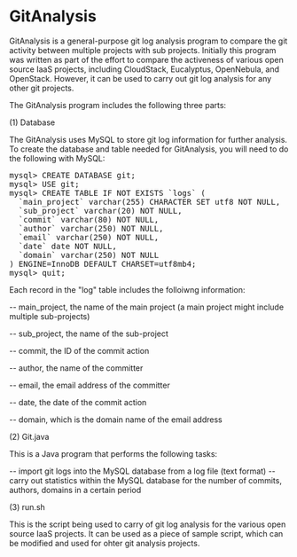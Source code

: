 GitAnalysis
===========

GitAnalysis is a general-purpose git log analysis program to compare the git activity between multiple projects with sub projects. Initially this program was written as part of the effort to compare the activeness of various open source IaaS projects, including CloudStack, Eucalyptus, OpenNebula, and OpenStack. However, it can be used to carry out git log analysis for any other git projects.

The GitAnalysis program includes the following three parts:

(1) Database

The GitAnalysis uses MySQL to store git log information for further analysis. To create the database and table needed for GitAnalysis, you will need to do the following with MySQL:

<pre>
mysql> CREATE DATABASE git;
mysql> USE git;
mysql> CREATE TABLE IF NOT EXISTS `logs` (
  `main_project` varchar(255) CHARACTER SET utf8 NOT NULL,
  `sub_project` varchar(20) NOT NULL,
  `commit` varchar(80) NOT NULL,
  `author` varchar(250) NOT NULL,
  `email` varchar(250) NOT NULL,
  `date` date NOT NULL,
  `domain` varchar(250) NOT NULL
) ENGINE=InnoDB DEFAULT CHARSET=utf8mb4;
mysql> quit;
</pre>

Each record in the "log" table includes the folloiwng information:

  -- main_project, the name of the main project (a main project might include multiple sub-projects)
  
  -- sub_project, the name of the sub-project
  
  -- commit, the ID of the commit action
  
  -- author, the name of the committer
  
  -- email, the email address of the committer
  
  -- date, the date of the commit action
  
  -- domain, which is the domain name of the email address
  
(2) Git.java

This is a Java program that performs the following tasks:

  -- import git logs into the MySQL database from a log file (text format)
  -- carry out statistics within the MySQL database for the number of commits, authors, domains in a certain period

(3) run.sh

This is the script being used to carry of git log analysis for the various open source IaaS projects. It can be used as a piece of sample script, which can be modified and used for ohter git analysis projects.


